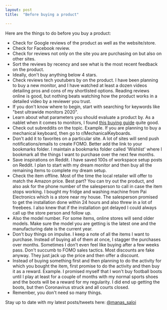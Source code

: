 ```yaml
---
layout: post
title:  "Before buying a product"

---
```


Here are the things to do before you buy a product:

- Check for Google reviews of the product as well as the website/store.
- Check for Facebook review.
- Check for reviews not only on the site you are purchasing on but also on other sites.
- Sort the reviews by recency and see what is the most recent feedback on the product.
- Ideally, don't buy anything below 4 stars.
- Check reviews tech youtubers by on the product. I have been planning to buy a new monitor, and I have watched at least a dozen videos detailing pros and cons of my shortlisted options. Reading reviews online is good, but nothing beats watching how the product works in a detailed video by a reviewer you trust.
- If you don't know where to begin, start with searching for keywords like "best ultrawide monitors 2020".
- Learn about what parameters you should evaluate a product by. As a nablet when it comes to monitors, I found [this buying guide](https://www.youtube.com/watch?v=9ZwCDBBwSdU) quite good.
- Check out subreddits on the topic. Example. If you are planning to buy a mechanical keyboard, then go to r/MechanicalKeyboards.
- Don't add it to favorites on a particular site. A lot of sites will send push notifications/emails to create FOMO. Better add the link to your bookmarks folder. I maintain a bookmarks folder called 'Wishlist' where I bookmark all the things I want to purchase over the next few months.
- Save inspirations on Reddit. I have saved 100s of workspace setup posts on Reddit. I plan to start with my dream monitor and then buy all the remaining items to complete my dream setup.
- Check the item offline. Most of the time the local retailer will offer to match the Amazon price. Best part? You can try out the product, and also ask for the phone number of the salesperson to call in case the item stops working. I bought my fridge and washing machine from Pai Electronics which is a store near my house. The salesperson promised to get the installation done within 24 hours and also threw in a lot of freebees. I also knew that if the installation got delayed I could always call up the store person and follow up.
- Also the model number. For some items, online stores will send older models. Make sure the model you are getting is the latest one and the manufacturing date is the current year.
- Don't buy things on impulse. I keep a note of all the items I want to purchase. Instead of buying all of them at once, I stagger the purchases over months. Sometimes I don't even feel like buying after a few weeks pass. Don't succumb to FOMO sales tactics. Most discounts are fake anyway. They just jack up the price and then offer a discount.
- Instead of buying something first and then planning to do the activity for which you bought the item, first promise to do the activity and then buy it as a reward. Example. I promised myself that I won't buy football boots until I play at least for a couple of months with my normal sports shoes and the boots will be a reward for my regularity. I did end up getting the boots, but then Coronavirus struck and all courts closed.
- Remember, you don't need so many things.

Stay up to date with my latest posts/tweets here: [@manas_saloi](http://twitter.com/manas_saloi)
